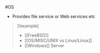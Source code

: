 #OS 
- Provides file service or Web services etc

>[!example]
>- [[FreeBSD]]
>- [[OS/MISC/UNIX vs Linux/Linux]]
>- [[Windows]] Server